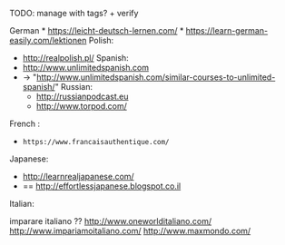 
TODO: manage with tags? + verify

German
    * https://leicht-deutsch-lernen.com/
    * https://learn-german-easily.com/lektionen
Polish:
* http://realpolish.pl/
Spanish:
* http://www.unlimitedspanish.com
 * -> "http://www.unlimitedspanish.com/similar-courses-to-unlimited-spanish/"
Russian:
    * http://russianpodcast.eu
    * http://www.torpod.com/

French :
 *     https://www.francaisauthentique.com/


Japanese:
*    http://learnrealjapanese.com/
* == http://effortlessjapanese.blogspot.co.il

Italian:

imparare italiano
??
http://www.oneworlditaliano.com/
http://www.impariamoitaliano.com/
http://www.maxmondo.com/
